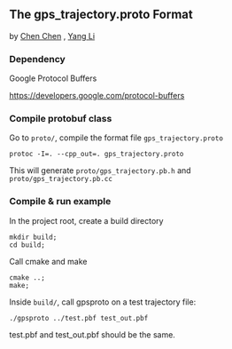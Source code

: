 The gps_trajectory.proto Format
-------------------------------------------------------
by [Chen Chen](http://github.com/cchen1986) , [Yang Li](http://github.com/yangli1-stanford)

### Dependency ###

Google Protocol Buffers

  <https://developers.google.com/protocol-buffers>


### Compile protobuf class ###

   Go to `proto/`, compile the format file `gps_trajectory.proto`

    protoc -I=. --cpp_out=. gps_trajectory.proto

   This will generate `proto/gps_trajectory.pb.h` and `proto/gps_trajectory.pb.cc`


### Compile & run example ###

In the project root, create a build directory

    mkdir build;
    cd build;

Call cmake and make

    cmake ..;
    make;

Inside `build/`, call gpsproto on a test trajectory file:

    ./gpsproto ../test.pbf test_out.pbf

test.pbf and test_out.pbf should be the same.


